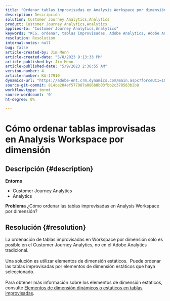 ```yaml
---
title: "Ordenar tablas improvisadas en Analysis Workspace por dimensión"
description: Descripción
solution: Customer Journey Analytics,Analytics
product: Customer Journey Analytics,Analytics
applies-to: "Customer Journey Analytics,Analytics"
keywords: "KCS, ordenar, tablas improvisadas, Adobe Analytics, Adobe Analytics Workspace, dimensión, Cómo"
resolution: Resolution
internal-notes: null
bug: false
article-created-by: Jim Menn
article-created-date: "5/8/2023 9:13:33 PM"
article-published-by: Jim Menn
article-published-date: "5/9/2023 2:36:55 AM"
version-number: 4
article-number: KA-17910
dynamics-url: "https://adobe-ent.crm.dynamics.com/main.aspx?forceUCI=1&pagetype=entityrecord&etn=knowledgearticle&id=4dcc6a2a-e5ed-ed11-8849-6045bd006c82"
source-git-commit: 814ce204ef577087a086b8b03fbb2c378563b2b8
workflow-type: tm+mt
source-wordcount: '0'
ht-degree: 0%

---
```


# Cómo ordenar tablas improvisadas en Analysis Workspace por dimensión

## Descripción {#description}

<b>Entorno</b>
- Customer Journey Analytics
- Analytics




<b>Problema</b>
¿Cómo ordenar las tablas improvisadas en Analysis Workspace por dimensión?


## Resolución {#resolution}

La ordenación de tablas improvisadas en Workspace por dimensión solo es posible en el Customer Journey Analytics, no en el Adobe Analytics tradicional.<br> <br>Una solución es utilizar elementos de dimensión estáticos.  Puede ordenar las tablas improvisadas por elementos de dimensión estáticos que haya seleccionado.<br> <br>Para obtener más información sobre los elementos de dimensión estáticos, consulte [Elementos de dimensión dinámicos o estáticos en tablas improvisadas](https://experienceleague.adobe.com/docs/analytics/analyze/analysis-workspace/visualizations/freeform-table/column-row-settings/manual-vs-dynamic-rows.html?lang=en).